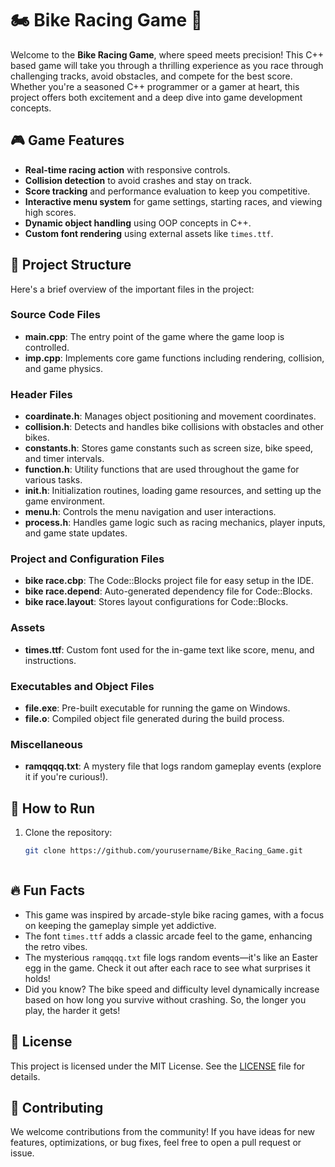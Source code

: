 # 🏍️ Bike Racing Game 🏁

Welcome to the **Bike Racing Game**, where speed meets precision! This C++ based game will take you through a thrilling experience as you race through challenging tracks, avoid obstacles, and compete for the best score. Whether you're a seasoned C++ programmer or a gamer at heart, this project offers both excitement and a deep dive into game development concepts.

## 🎮 Game Features
- **Real-time racing action** with responsive controls.
- **Collision detection** to avoid crashes and stay on track.
- **Score tracking** and performance evaluation to keep you competitive.
- **Interactive menu system** for game settings, starting races, and viewing high scores.
- **Dynamic object handling** using OOP concepts in C++.
- **Custom font rendering** using external assets like `times.ttf`.

## 📁 Project Structure

Here's a brief overview of the important files in the project:

### Source Code Files
- **main.cpp**: The entry point of the game where the game loop is controlled.
- **imp.cpp**: Implements core game functions including rendering, collision, and game physics.

### Header Files
- **coardinate.h**: Manages object positioning and movement coordinates.
- **collision.h**: Detects and handles bike collisions with obstacles and other bikes.
- **constants.h**: Stores game constants such as screen size, bike speed, and timer intervals.
- **function.h**: Utility functions that are used throughout the game for various tasks.
- **init.h**: Initialization routines, loading game resources, and setting up the game environment.
- **menu.h**: Controls the menu navigation and user interactions.
- **process.h**: Handles game logic such as racing mechanics, player inputs, and game state updates.

### Project and Configuration Files
- **bike race.cbp**: The Code::Blocks project file for easy setup in the IDE.
- **bike race.depend**: Auto-generated dependency file for Code::Blocks.
- **bike race.layout**: Stores layout configurations for Code::Blocks.

### Assets
- **times.ttf**: Custom font used for the in-game text like score, menu, and instructions.

### Executables and Object Files
- **file.exe**: Pre-built executable for running the game on Windows.
- **file.o**: Compiled object file generated during the build process.

### Miscellaneous
- **ramqqqq.txt**: A mystery file that logs random gameplay events (explore it if you're curious!).

## 🚀 How to Run
1. Clone the repository:
   ```bash
   git clone https://github.com/yourusername/Bike_Racing_Game.git



## 🔥 Fun Facts
- This game was inspired by arcade-style bike racing games, with a focus on keeping the gameplay simple yet addictive.
- The font `times.ttf` adds a classic arcade feel to the game, enhancing the retro vibes.
- The mysterious `ramqqqq.txt` file logs random events—it's like an Easter egg in the game. Check it out after each race to see what surprises it holds!
- Did you know? The bike speed and difficulty level dynamically increase based on how long you survive without crashing. So, the longer you play, the harder it gets!

## 📝 License
This project is licensed under the MIT License. See the [LICENSE](LICENSE) file for details.

## 🤝 Contributing
We welcome contributions from the community! If you have ideas for new features, optimizations, or bug fixes, feel free to open a pull request or issue.

